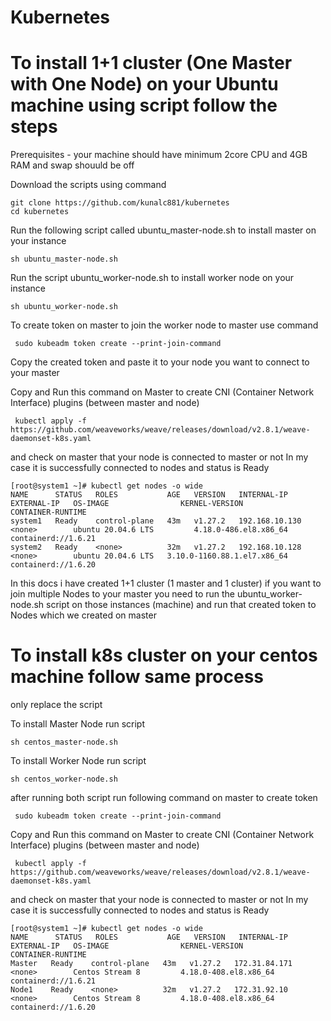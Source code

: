 # Kubernetes
# To install 1+1 cluster (One Master with One Node) on your Ubuntu machine using script follow the steps 
Prerequisites - your machine should have minimum 2core CPU and 4GB RAM
and swap shouuld be off

Download the scripts using command
```
git clone https://github.com/kunalc881/kubernetes
cd kubernetes
```

Run the following script called ubuntu_master-node.sh to install master on your instance
```
sh ubuntu_master-node.sh
```
Run the script ubuntu_worker-node.sh to install worker node on your instance
```
sh ubuntu_worker-node.sh
```
To create token on master to join the worker node to master use command
```
 sudo kubeadm token create --print-join-command
```
Copy the created token and paste it to your node you want to connect to your master 

Copy and Run this command on Master to create CNI (Container Network Interface) plugins (between master and node)
```
 kubectl apply -f https://github.com/weaveworks/weave/releases/download/v2.8.1/weave-daemonset-k8s.yaml
```

and check on master that your node is connected to master or not
In my case it is successfully connected to nodes and status is Ready 
```
[root@system1 ~]# kubectl get nodes -o wide
NAME      STATUS   ROLES           AGE   VERSION   INTERNAL-IP      EXTERNAL-IP   OS-IMAGE                KERNEL-VERSION                CONTAINER-RUNTIME
system1   Ready    control-plane   43m   v1.27.2   192.168.10.130   <none>        ubuntu 20.04.6 LTS         4.18.0-486.el8.x86_64         containerd://1.6.21
system2   Ready    <none>          32m   v1.27.2   192.168.10.128   <none>        ubuntu 20.04.6 LTS   3.10.0-1160.88.1.el7.x86_64   containerd://1.6.20
```

In this docs i have created 1+1 cluster (1 master and 1 cluster)
if you want to join multiple Nodes to your master you need to run the ubuntu_worker-node.sh script on those instances (machine)
and run that created token to Nodes which we created on master

# To install k8s cluster on your centos machine follow same process 
only replace the script 

To install Master Node run script
```
sh centos_master-node.sh
```

To install Worker Node run script
```
sh centos_worker-node.sh
```
after running both script 
run following command on master to create token 
```
 sudo kubeadm token create --print-join-command
```
Copy and Run this command on Master to create CNI (Container Network Interface) plugins (between master and node)
```
 kubectl apply -f https://github.com/weaveworks/weave/releases/download/v2.8.1/weave-daemonset-k8s.yaml
```

and check on master that your node is connected to master or not
In my case it is successfully connected to nodes and status is Ready 
```
[root@system1 ~]# kubectl get nodes -o wide
NAME      STATUS   ROLES           AGE   VERSION   INTERNAL-IP      EXTERNAL-IP   OS-IMAGE                KERNEL-VERSION                CONTAINER-RUNTIME
Master   Ready    control-plane   43m   v1.27.2   172.31.84.171   <none>        Centos Stream 8         4.18.0-408.el8.x86_64         containerd://1.6.21
Node1    Ready    <none>          32m   v1.27.2   172.31.92.10    <none>        Centos Stream 8         4.18.0-408.el8.x86_64         containerd://1.6.20
```
